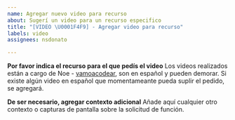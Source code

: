 ```yaml
---
name: Agregar nuevo video para recurso
about: Sugerí un video para un recurso especifico
title: "[VIDEO \U0001F4F9] - Agregar video para recurso"
labels: video
assignees: nsdonato

---
```


**Por favor indica el recurso para el que pedís el video**
Los videos realizados están a cargo de Noe - [vamoacodear](https:www.twitter.com/vamoacodear), son en español y pueden demorar. Si existe algún video en español que momentameante pueda suplir el pedido, se agregará.

**De ser necesario, agregar contexto adicional**
Añade aquí cualquier otro contexto o capturas de pantalla sobre la solicitud de función.